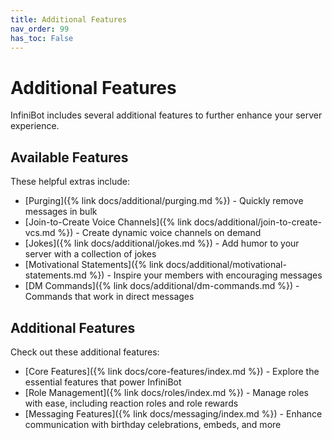 ```yaml
---
title: Additional Features
nav_order: 99
has_toc: False
---
```


# Additional Features

InfiniBot includes several additional features to further enhance your server experience.

## Available Features

These helpful extras include:

- [Purging]({% link docs/additional/purging.md %}) - Quickly remove messages in bulk
- [Join-to-Create Voice Channels]({% link docs/additional/join-to-create-vcs.md %}) - Create dynamic voice channels on demand
- [Jokes]({% link docs/additional/jokes.md %}) - Add humor to your server with a collection of jokes
- [Motivational Statements]({% link docs/additional/motivational-statements.md %}) - Inspire your members with encouraging messages
- [DM Commands]({% link docs/additional/dm-commands.md %}) - Commands that work in direct messages

## Additional Features
Check out these additional features:
- [Core Features]({% link docs/core-features/index.md %}) - Explore the essential features that power InfiniBot
- [Role Management]({% link docs/roles/index.md %}) - Manage roles with ease, including reaction roles and role rewards
- [Messaging Features]({% link docs/messaging/index.md %}) - Enhance communication with birthday celebrations, embeds, and more